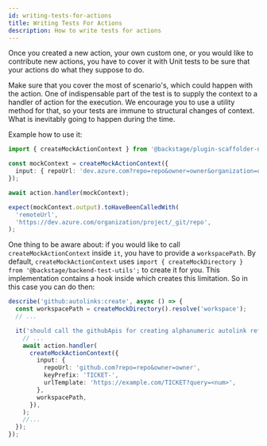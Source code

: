 ```yaml
---
id: writing-tests-for-actions
title: Writing Tests For Actions
description: How to write tests for actions
---
```


Once you created a new action, your own custom one, or you would like to contribute new actions, you have to cover it with
Unit tests to be sure that your actions do what they suppose to do.

Make sure that you cover the most of scenario's, which could happen with the action.
One of indispensable part of the test is to supply the context to a handler of action for the execution.
We encourage you to use a utility method for that, so your tests are immune to structural changes of context.
What is inevitably going to happen during the time.

Example how to use it:

```typescript
import { createMockActionContext } from '@backstage/plugin-scaffolder-node-test-utils';

const mockContext = createMockActionContext({
  input: { repoUrl: 'dev.azure.com?repo=repo&owner=owner&organization=org' },
});

await action.handler(mockContext);

expect(mockContext.output).toHaveBeenCalledWith(
  'remoteUrl',
  'https://dev.azure.com/organization/project/_git/repo',
);
```

One thing to be aware about: if you would like to call `createMockActionContext` inside `it`,
you have to provide a `workspacePath`. By default, `createMockActionContext` uses
`import { createMockDirectory } from '@backstage/backend-test-utils';` to create it for you.
This implementation contains a hook inside which creates this limitation. So in this case you can do then:

```typescript
describe('github:autolinks:create', async () => {
  const workspacePath = createMockDirectory().resolve('workspace');
  // ...

  it('should call the githubApis for creating alphanumeric autolink reference', async () => {
    // ...
    await action.handler(
      createMockActionContext({
        input: {
          repoUrl: 'github.com?repo=repo&owner=owner',
          keyPrefix: 'TICKET-',
          urlTemplate: 'https://example.com/TICKET?query=<num>',
        },
        workspacePath,
      }),
    );
    //...
  });
});
```
